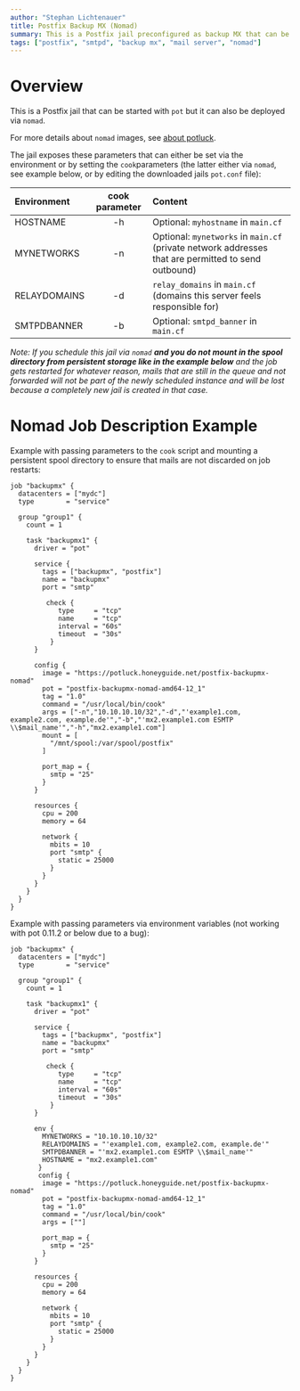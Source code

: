 ```yaml
---
author: "Stephan Lichtenauer"
title: Postfix Backup MX (Nomad)
summary: This is a Postfix jail preconfigured as backup MX that can be deployed via nomad.
tags: ["postfix", "smtpd", "backup mx", "mail server", "nomad"]
---
```


# Overview

This is a Postfix jail that can be started with ```pot``` but it can also be deployed via ```nomad```.

For more details about ```nomad``` images, see [about potluck](https://potluck.honeyguide.net/micro/about-potluck/).

The jail exposes these parameters that can either be set via the environment or by setting the ```cook```parameters (the latter either via ```nomad```, see example below, or by editing the downloaded jails ```pot.conf``` file):

| Environment      | cook parameter     | Content      |
| :--------------- | :----------------: | :-----------|
| HOSTNAME       | -h              | Optional: ```myhostname``` in ```main.cf``` |
| MYNETWORKS       | -n                 | Optional: ```mynetworks``` in ```main.cf``` (private network addresses that are permitted to send outbound) |
| RELAYDOMAINS       | -d                 | ```relay_domains``` in ```main.cf``` (domains this server feels responsible for) |
| SMTPDBANNER       | -b               | Optional: ```smtpd_banner``` in ```main.cf``` |

*Note: If you schedule this jail via ```nomad``` **and you do not mount in the spool directory from persistent storage like in the example below** and the job gets restarted for whatever reason, mails that are still in the queue and not forwarded will not be part of the newly scheduled instance and will be lost because a completely new jail is created in that case.*


# Nomad Job Description Example

Example with passing parameters to the ```cook``` script and mounting a persistent spool directory to ensure that mails are not discarded on job restarts:

```
job "backupmx" {
  datacenters = ["mydc"]
  type        = "service"

  group "group1" {
    count = 1

    task "backupmx1" {
      driver = "pot"

      service {
        tags = ["backupmx", "postfix"]
        name = "backupmx"
        port = "smtp"

         check {
            type     = "tcp"
            name     = "tcp"
            interval = "60s"
            timeout  = "30s"
          }
      }

      config {
        image = "https://potluck.honeyguide.net/postfix-backupmx-nomad"
        pot = "postfix-backupmx-nomad-amd64-12_1"
        tag = "1.0"
        command = "/usr/local/bin/cook"
        args = ["-n","10.10.10.10/32","-d","'example1.com, example2.com, example.de'","-b","'mx2.example1.com ESMTP \\$mail_name'","-h","mx2.example1.com"]
        mount = [
          "/mnt/spool:/var/spool/postfix"
        ]

        port_map = {
          smtp = "25"
        }
      }

      resources {
        cpu = 200
        memory = 64

        network {
          mbits = 10
          port "smtp" {
            static = 25000
          }
        }
      }
    }
  }
}
```

Example with passing parameters via environment variables (not working with pot 0.11.2 or below due to a bug):

```
job "backupmx" {
  datacenters = ["mydc"]
  type        = "service"

  group "group1" {
    count = 1

    task "backupmx1" {
      driver = "pot"

      service {
        tags = ["backupmx", "postfix"]
        name = "backupmx"
        port = "smtp"

         check {
            type     = "tcp"
            name     = "tcp"
            interval = "60s"
            timeout  = "30s"
          }
      }

      env {
        MYNETWORKS = "10.10.10.10/32"
        RELAYDOMAINS = "'example1.com, example2.com, example.de'"
        SMTPDBANNER = "'mx2.example1.com ESMTP \\$mail_name'"
        HOSTNAME = "mx2.example1.com"
       }
       config {
        image = "https://potluck.honeyguide.net/postfix-backupmx-nomad"
        pot = "postfix-backupmx-nomad-amd64-12_1"
        tag = "1.0"
        command = "/usr/local/bin/cook"
        args = [""]

        port_map = {
          smtp = "25"
        }
      }

      resources {
        cpu = 200
        memory = 64

        network {
          mbits = 10
          port "smtp" {
            static = 25000
          }
        }
      }
    }
  }
}
```

